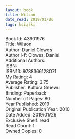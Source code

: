 ```yaml
---
layout: book
title: Wilson
date_read: 2019/01/26
tags: książki
---
```


Book Id: 43901976<br />
Title: Wilson<br />
Author: Daniel Clowes<br />
Author l-f: Clowes, Daniel<br />
Additional Authors: <br />
ISBN: <br />
ISBN13: 9788366128071<br />
My Rating: 4<br />
Average Rating: 3.75<br />
Publisher: Kultura Gniewu<br />
Binding: Paperback<br />
Number of Pages: 80<br />
Year Published: 2019<br />
Original Publication Year: 2010<br />
Date Added: 2019/01/26<br />
Exclusive Shelf: read<br />
Read Count: 1<br />
Owned Copies: 0<br />


